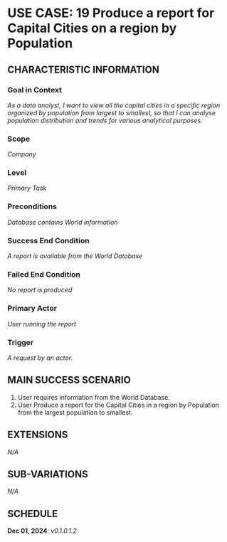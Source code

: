 # USE CASE: 19 Produce a report for Capital Cities on a region by Population

## CHARACTERISTIC INFORMATION

### Goal in Context

*As a data analyst, I want to view all the capital cities in a specific region organized by population from largest to smallest, so that I can analyse population distribution and trends for various analytical purposes.*

### Scope

*Company*

### Level

*Primary Task*

### Preconditions

*Database contains World information*

### Success End Condition

*A report is available from the World Database*

### Failed End Condition

*No report is produced*

### Primary Actor

*User running the report*

### Trigger

*A request by an actor.*

## MAIN SUCCESS SCENARIO

1. User requires information from the World Database.
2. User Produce a report for the Capital Cities in a region by Population from the largest population to smallest.

## EXTENSIONS

*N/A*

## SUB-VARIATIONS

*N/A*

## SCHEDULE

**Dec 01, 2024**: *v0.1.0.1.2*